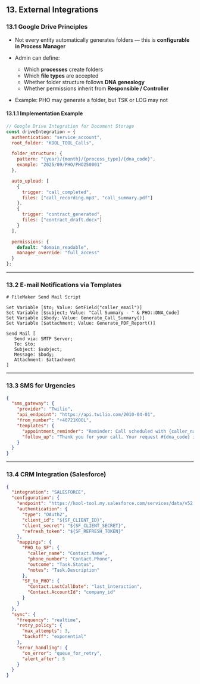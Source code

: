 ## 13. External Integrations

### 13.1 Google Drive Principles

- Not every entity automatically generates folders — this is **configurable in Process Manager**
- Admin can define:

  - Which **processes** create folders
  - Which **file types** are accepted
  - Whether folder structure follows **DNA genealogy**
  - Whether permissions inherit from **Responsible / Controller**
 
- Example: PHO may generate a folder, but TSK or LOG may not

#### 13.1.1 Implementation Example

```js
// Google Drive Integration for Document Storage
const driveIntegration = {
  authentication: "service_account",
  root_folder: "KOOL_TOOL_Calls",

  folder_structure: {
    pattern: "{year}/{month}/{process_type}/{dna_code}",
    example: "2025/09/PHO/PHO250001"
  },

  auto_upload: [
    {
      trigger: "call_completed",
      files: ["call_recording.mp3", "call_summary.pdf"]
    },
    {
      trigger: "contract_generated",
      files: ["contract_draft.docx"]
    }
  ],

  permissions: {
    default: "domain_readable",
    manager_override: "full_access"
  }
};
```

---

### 13.2 E-mail Notifications via Templates

```FileMaker
# FileMaker Send Mail Script

Set Variable [$to; Value: GetField("caller_email")]
Set Variable [$subject; Value: "Call Summary - " & PHO::DNA_Code]
Set Variable [$body; Value: Generate_Call_Summary()]
Set Variable [$attachment; Value: Generate_PDF_Report()]

Send Mail [
   Send via: SMTP Server;
   To: $to;
   Subject: $subject;
   Message: $body;
   Attachment: $attachment
]
```

---

### 13.3 SMS for Urgencies

```json
{
  "sms_gateway": {
    "provider": "Twilio",
    "api_endpoint": "https://api.twilio.com/2010-04-01",
    "from_number": "+40721KOOL",
    "templates": {
      "appointment_reminder": "Reminder: Call scheduled with {caller_name} at {time}",
      "follow_up": "Thank you for your call. Your request #{dna_code} is being processed."
    }
  }
}
```

---

### 13.4 CRM Integration (Salesforce)

```json
{
  "integration": "SALESFORCE",
  "configuration": {
    "endpoint": "https://kool-tool.my.salesforce.com/services/data/v52.0",
    "authentication": {
      "type": "OAuth2",
      "client_id": "${SF_CLIENT_ID}",
      "client_secret": "${SF_CLIENT_SECRET}",
      "refresh_token": "${SF_REFRESH_TOKEN}"
    },
    "mappings": {
      "PHO_to_SF": {
        "caller_name": "Contact.Name",
        "phone_number": "Contact.Phone",
        "outcome": "Task.Status",
        "notes": "Task.Description"
      },
      "SF_to_PHO": {
        "Contact.LastCallDate": "last_interaction",
        "Contact.AccountId": "company_id"
      }
    }
  },
  "sync": {
    "frequency": "realtime",
    "retry_policy": {
      "max_attempts": 3,
      "backoff": "exponential"
    },
    "error_handling": {
      "on_error": "queue_for_retry",
      "alert_after": 5
    }
  }
}
```
